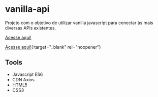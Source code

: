 # vanilla-api
Projeto com o objetivo de utilizar vanilla javascript para conectar às mais diversas APIs existentes.

<a href="https://mwilsonoliveira.github.io/api-vanilla-js/" target="_blank">Acesse aqui!</a>

[Acesse aqui!](https://mwilsonoliveira.github.io/api-vanilla-js/){:target="_blank" rel="noopener"}

## Tools
- Javascript ES6
- CDN Axios
- HTML5
- CSS3
